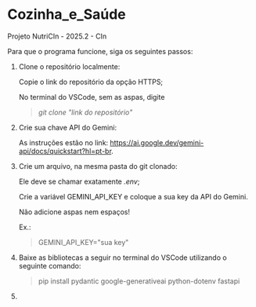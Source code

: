 # Cozinha_e_Saúde
Projeto NutriCIn - 2025.2 - CIn

Para que o programa funcione, siga os seguintes passos:
1. Clone o repositório localmente: 

    Copie o link do repositório da opção HTTPS; 
    
    No terminal do VSCode, sem as aspas, digite 
    >*git clone "link do repositório"*

2. Crie sua chave API do Gemini:

    As instruções estão no link: https://ai.google.dev/gemini-api/docs/quickstart?hl=pt-br.

3. Crie um arquivo, na mesma pasta do git clonado:

    Ele deve se chamar exatamente *.env*;
    
    Crie a variável GEMINI_API_KEY e coloque a sua key da API do Gemini.
    
    Não adicione aspas nem espaços!

    Ex.:
    >GEMINI_API_KEY="sua key"

4. Baixe as bibliotecas a seguir no terminal do VSCode utilizando o seguinte comando:
    > pip install pydantic google-generativeai python-dotenv fastapi

5. 
